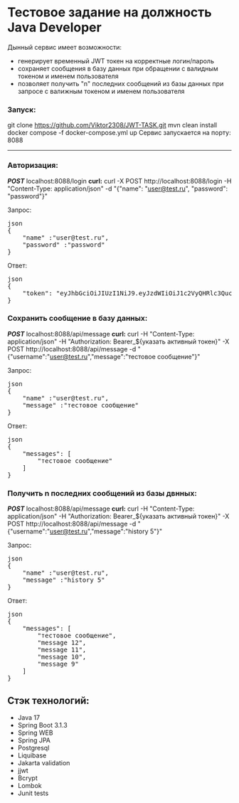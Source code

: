 # Тестовое задание на должность Java Developer 

Дынный сервис имеет возможности:

- генерирует временный JWT токен на корректные логин/пароль
- сохраняет сообщения в базу данных при обращении с валидным токеном и именем пользователя
- позволяет получить "n" последних сообщений из базы данных при запросе с валижным токеном и именем пользователя

### Запуск:
git clone https://github.com/Viktor2308/JWT-TASK.git
mvn clean install
docker compose -f docker-compose.yml up
Сервис запускается на порту: 8088

---------------------------------------------------
### Авторизация:
***POST*** localhost:8088/login
**curl:**
curl -X POST http://localhost:8088/login -H "Content-Type: application/json" -d "{\"name\": \"user@test.ru\", \"password\": \"password\"}"

Запрос:
<pre>json
{
    "name" :"user@test.ru",
    "password" :"password"
}
</pre>
Ответ:
<pre>json
{
    "token": "eyJhbGciOiJIUzI1NiJ9.eyJzdWIiOiJ1c2VyQHRlc3QucnUiLCJpYXQiOjE2OTM3NjI2ODEsImV4cCI6MTY5Mzc2NjI4MX0.uOr4mLAXsPVd4NwMWz4vjWNFDM3AJ0EHMQa6_-bmIR0"
}
</pre>

### Сохранить сообщение в базу данных:
***POST*** localhost:8088/api/message
**curl:**
curl -H "Content-Type: application/json" -H "Authorization: Bearer_${указать активный токен}" -X POST http://localhost:8088/api/message -d "{\"username\":\"user@test.ru\",\"message\":\"тестовое сообщение\"}"

Запрос:
<pre>json
{
    "name" :"user@test.ru",
    "message" :"тестовое сообщение"
}
</pre>
Ответ:
<pre>json
{
    "messages": [
        "тестовое сообщение"
    ]
}
</pre>

### Получить n последних сообщений из базы двнных:
***POST*** localhost:8088/api/message
**curl:**
curl -H "Content-Type: application/json" -H "Authorization: Bearer_${указать активный токен}" -X POST http://localhost:8088/api/message -d "{\"username\":\"user@test.ru\",\"message\":\"history 5\"}"

Запрос:
<pre>json
{
    "name" :"user@test.ru",
    "message" :"history 5"
}
</pre>
Ответ:
<pre>json
{
    "messages": [
        "тестовое сообщение",
        "message 12",
        "message 11",
        "message 10",
        "message 9"
    ]
}
</pre>

## Стэк технологий:
- Java 17
- Spring Boot 3.1.3
- Spring WEB
- Spring JPA
- Postgresql
- Liquibase
- Jakarta validation
- jjwt 
- Bcrypt
- Lombok
- Junit tests
